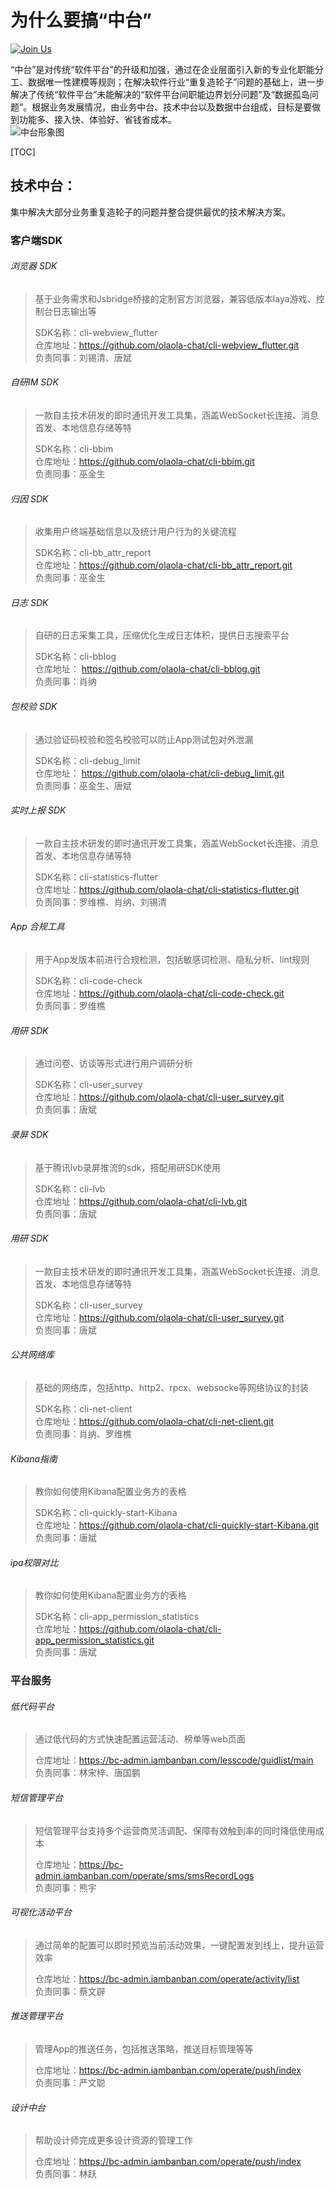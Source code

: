 # 为什么要搞“中台”
 [![Join Us](https://img.shields.io/badge/Join-Us-brightgreen.svg)](https://github.com/orgs/olaola-chat/repositories) 

  “中台”是对传统“软件平台”的升级和加强，通过在企业层面引入新的专业化职能分工、数据唯一性建模等规则；在解决软件行业“重复造轮子”问题的基础上，进一步解决了传统“软件平台”未能解决的“软件平台间职能边界划分问题”及“数据孤岛问题”。根据业务发展情况，由业务中台、技术中台以及数据中台组成，目标是要做到功能多、接入快、体验好、省钱省成本。<br>
![中台形象图](./中台形象图.webp)

[TOC]



## 技术中台：

集中解决大部分业务重复造轮子的问题并整合提供最优的技术解决方案。

### 客户端SDK

###### 浏览器 SDK

> 基于业务需求和Jsbridge桥接的定制官方浏览器，兼容低版本laya游戏、控制台日志输出等
> 
> SDK名称：cli-webview_flutter<br>
> 仓库地址：https://github.com/olaola-chat/cli-webview_flutter.git<br>
> 负责同事：刘锡清、唐斌<br>



###### 自研IM SDK

> 一款自主技术研发的即时通讯开发工具集，涵盖WebSocket长连接、消息首发、本地信息存储等特
> 
> SDK名称：cli-bbim<br>
> 仓库地址：https://github.com/olaola-chat/cli-bbim.git <br>
> 负责同事：巫金生<br>



###### 归因 SDK

> 收集用户终端基础信息以及统计用户行为的关键流程
> 
> SDK名称：cli-bb_attr_report<br>
> 仓库地址：https://github.com/olaola-chat/cli-bb_attr_report.git<br>
> 负责同事：巫金生<br>



###### 日志 SDK

> 自研的日志采集工具，压缩优化生成日志体积，提供日志搜索平台
> 
> SDK名称：cli-bblog<br>
> 仓库地址： https://github.com/olaola-chat/cli-bblog.git <br>
> 负责同事：肖纳<br>



###### 包校验 SDK

> 通过验证码校验和签名校验可以防止App测试包对外泄漏
> 
> SDK名称：cli-debug_limit<br>
> 仓库地址： https://github.com/olaola-chat/cli-debug_limit.git<br>
> 负责同事：巫金生、唐斌<br>



###### 实时上报 SDK

> 一款自主技术研发的即时通讯开发工具集，涵盖WebSocket长连接、消息首发、本地信息存储等特
> 
> SDK名称：cli-statistics-flutter<br>
> 仓库地址：https://github.com/olaola-chat/cli-statistics-flutter.git <br>
> 负责同事：罗维樵、肖纳、刘锡清<br>



###### App 合规工具

> 用于App发版本前进行合规检测，包括敏感词检测、隐私分析、lint规则
> 
> SDK名称：cli-code-check<br>
> 仓库地址：https://github.com/olaola-chat/cli-code-check.git<br>
> 负责同事：罗维樵<br>



###### 用研 SDK

> 通过问卷、访谈等形式进行用户调研分析
> 
> SDK名称：cli-user_survey<br>
> 仓库地址：https://github.com/olaola-chat/cli-user_survey.git<br>
> 负责同事：唐斌<br>



###### 录屏 SDK

>基于腾讯lvb录屏推流的sdk，搭配用研SDK使用
>
> SDK名称：cli-lvb<br>
> 仓库地址：https://github.com/olaola-chat/cli-lvb.git<br>
> 负责同事：唐斌<br>



###### 用研 SDK

>一款自主技术研发的即时通讯开发工具集，涵盖WebSocket长连接、消息首发、本地信息存储等特
>
> SDK名称：cli-user_survey<br>
> 仓库地址：https://github.com/olaola-chat/cli-user_survey.git<br>
> 负责同事：唐斌<br>



###### 公共网络库

>基础的网络库，包括http、http2、rpcx、websocke等网络协议的封装
>
> SDK名称：cli-net-client<br>
> 仓库地址：https://github.com/olaola-chat/cli-net-client.git<br>
> 负责同事：肖纳、罗维樵<br>

###### Kibana指南

>教你如何使用Kibana配置业务方的表格
>
> SDK名称：cli-quickly-start-Kibana<br>
> 仓库地址：https://github.com/olaola-chat/cli-quickly-start-Kibana.git<br>
> 负责同事：唐斌<br>



###### ipa权限对比 

>教你如何使用Kibana配置业务方的表格
>
> SDK名称：cli-app_permission_statistics<br>
> 仓库地址：https://github.com/olaola-chat/cli-app_permission_statistics.git<br>
> 负责同事：唐斌<br>


### 平台服务

###### 低代码平台 

>通过低代码的方式快速配置运营活动、榜单等web页面<br>
>
> 仓库地址：https://bc-admin.iambanban.com/lesscode/guidlist/main<br>
> 负责同事：林宋梓、唐国鹏<br>



###### 短信管理平台 

>短信管理平台支持多个运营商灵活调配、保障有效触到率的同时降低使用成本<br>
>
> 仓库地址：https://bc-admin.iambanban.com/operate/sms/smsRecordLogs<br>
> 负责同事：熊宇<br>



###### 可视化活动平台 

>通过简单的配置可以即时预览当前活动效果，一键配置发到线上，提升运营效率<br>
>
> 仓库地址：https://bc-admin.iambanban.com/operate/activity/list<br>
> 负责同事：蔡文辟<br>



###### 推送管理平台 

>管理App的推送任务，包括推送策略，推送目标管理等等<br>
>
> 仓库地址：https://bc-admin.iambanban.com/operate/push/index<br>
> 负责同事：严文聪<br>



###### 设计中台 

>帮助设计师完成更多设计资源的管理工作<br>
>
> 仓库地址：https://bc-admin.iambanban.com/operate/push/index<br>
> 负责同事：林跃<br>

